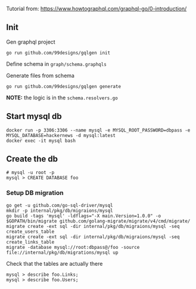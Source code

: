
Tutorial from: https://www.howtographql.com/graphql-go/0-introduction/

## Init

Gen graphql project
```
go run github.com/99designs/gqlgen init
```

Define schema in `graph/schema.graphqls`

Generate files from schema
```
go run github.com/99designs/gqlgen generate
```

**NOTE:** the logic is in the `schema.resolvers.go`

## Start mysql db
```
docker run -p 3306:3306 --name mysql -e MYSQL_ROOT_PASSWORD=dbpass -e MYSQL_DATABASE=hackernews -d mysql:latest
docker exec -it mysql bash
```

## Create the db
```
# mysql -u root -p
mysql > CREATE DATABASE foo
```

### Setup DB migration
```
go get -u github.com/go-sql-driver/mysql
mkdir -p internal/pkg/db/migraions/mysql
go build -tags 'mysql' -ldflags="-X main.Version=1.0.0" -o $GOPATH/bin/migrate github.com/golang-migrate/migrate/v4/cmd/migrate/
migrate create -ext sql -dir internal/pkg/db/migraions/mysql -seq create_users_table
migrate create -ext sql -dir internal/pkg/db/migraions/mysql -seq create_links_table
migrate -database mysql://root:dbpass@/foo -source file://internal/pkg/db/migrations/mysql up
```

Check that the tables are actually there
```
mysql > describe foo.Links;
mysql > describe foo.Users;

```
